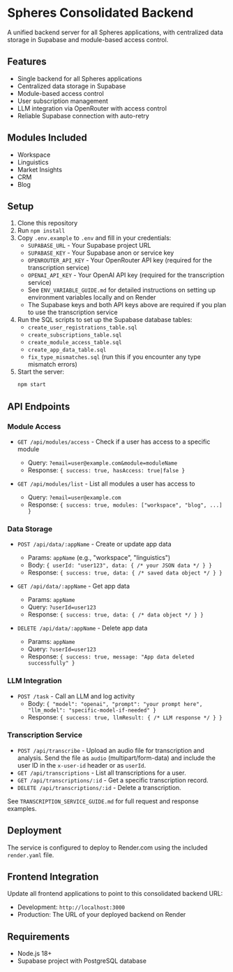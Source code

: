 # Spheres Consolidated Backend

A unified backend server for all Spheres applications, with centralized data storage in Supabase and module-based access control.

## Features
- Single backend for all Spheres applications
- Centralized data storage in Supabase
- Module-based access control
- User subscription management 
- LLM integration via OpenRouter with access control
- Reliable Supabase connection with auto-retry

## Modules Included
- Workspace
- Linguistics
- Market Insights
- CRM
- Blog 

## Setup
1. Clone this repository
2. Run `npm install`
3. Copy `.env.example` to `.env` and fill in your credentials:
   - `SUPABASE_URL` - Your Supabase project URL
   - `SUPABASE_KEY` - Your Supabase anon or service key
   - `OPENROUTER_API_KEY` - Your OpenRouter API key (required for the transcription service)
   - `OPENAI_API_KEY` - Your OpenAI API key (required for the transcription service)
   - See `ENV_VARIABLE_GUIDE.md` for detailed instructions on setting up environment variables locally and on Render
   - The Supabase keys and both API keys above are required if you plan to use the transcription service
4. Run the SQL scripts to set up the Supabase database tables:
   - `create_user_registrations_table.sql`
   - `create_subscriptions_table.sql`
   - `create_module_access_table.sql`
   - `create_app_data_table.sql`
   - `fix_type_mismatches.sql` (run this if you encounter any type mismatch errors)
5. Start the server:
   ```bash
   npm start
   ```

## API Endpoints

### Module Access
- `GET /api/modules/access` - Check if a user has access to a specific module
  - Query: `?email=user@example.com&module=moduleName`
  - Response: `{ success: true, hasAccess: true|false }`

- `GET /api/modules/list` - List all modules a user has access to
  - Query: `?email=user@example.com`
  - Response: `{ success: true, modules: ["workspace", "blog", ...] }`

### Data Storage
- `POST /api/data/:appName` - Create or update app data
  - Params: `appName` (e.g., "workspace", "linguistics")
  - Body: `{ userId: "user123", data: { /* your JSON data */ } }`
  - Response: `{ success: true, data: { /* saved data object */ } }`

- `GET /api/data/:appName` - Get app data
  - Params: `appName`
  - Query: `?userId=user123`
  - Response: `{ success: true, data: { /* data object */ } }`

- `DELETE /api/data/:appName` - Delete app data
  - Params: `appName`
  - Query: `?userId=user123`
  - Response: `{ success: true, message: "App data deleted successfully" }`

### LLM Integration
- `POST /task` - Call an LLM and log activity
  - Body: `{ "model": "openai", "prompt": "your prompt here", "llm_model": "specific-model-if-needed" }`
  - Response: `{ success: true, llmResult: { /* LLM response */ } }`

### Transcription Service
- `POST /api/transcribe` - Upload an audio file for transcription and analysis. Send the file as `audio` (multipart/form-data) and include the user ID in the `x-user-id` header or as `userId`.
- `GET /api/transcriptions` - List all transcriptions for a user.
- `GET /api/transcriptions/:id` - Get a specific transcription record.
- `DELETE /api/transcriptions/:id` - Delete a transcription.
  
See `TRANSCRIPTION_SERVICE_GUIDE.md` for full request and response examples.

## Deployment
The service is configured to deploy to Render.com using the included `render.yaml` file.

## Frontend Integration
Update all frontend applications to point to this consolidated backend URL:
- Development: `http://localhost:3000`
- Production: The URL of your deployed backend on Render

## Requirements
- Node.js 18+
- Supabase project with PostgreSQL database
